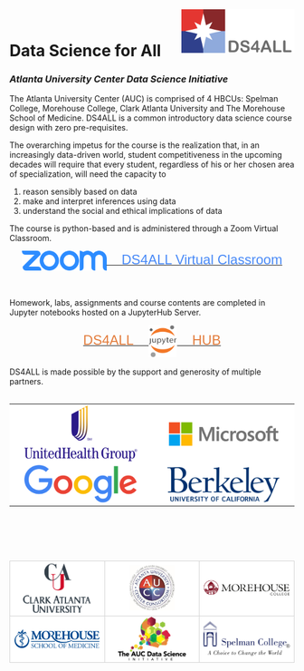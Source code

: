 <head>
  <link rel="shortcut icon" type="image/x-icon" href="images/favicon/favicon.ico">
</head>
<!-- ![DS4ALL Logo](/images/ds4all_logo_3100x1200.png) -->
<img src="../images/ds4all_logo_3100x1200.png" width="200" align="right">
<br>


# Data Science for All
### *Atlanta University Center Data Science Initiative*

The Atlanta University Center (AUC) is comprised of 4 HBCUs: Spelman College, Morehouse College, Clark Atlanta University and The Morehouse School of Medicine.  DS4ALL is a common introductory data science course design with zero pre-requisites.

The overarching impetus for the course is the realization that, in an increasingly data-driven world, student competitiveness in the upcoming decades will require that every student, regardless of his or her chosen area of specialization, will need the capacity to 

1. reason sensibly based on data
2. make and interpret inferences using data
3. understand the social and ethical implications of data

The course is python-based and is administered through a Zoom Virtual Classroom.

<div align="center" style="font-family:arial;">
    <a href="https://spelman.zoom.us/j/227593650"><font style="color:rgb(73, 138, 247);" size="5"><img src="../images/ZoomLogo_220x50.png" width="150" align="center">&nbsp;&nbsp;&nbsp;&nbsp;DS4ALL Virtual Classroom</font></a>
</div>

<br><br>
Homework, labs, assignments and course contents are completed in Jupyter notebooks hosted on a JupyterHub Server.

<div align="center" style="font-family:arial;">
    <a href="https://ds4all.aucenter.edu/jupyter"><font style="color:rgb(227, 125, 61);" size="5">DS4ALL&nbsp;&nbsp;&nbsp;&nbsp;<img src="../images/jupyter_logo_518x600.png" width="50" align="center">&nbsp;&nbsp;&nbsp;&nbsp;HUB</font></a>
</div>

<br>
DS4ALL is made possible by the support and generosity of multiple partners.
<br><br>

<table style="border: 0px solid white;" align="center">
    <tr style="background:white;" align="center">
        <td style="width:250px;"><img src="../images/UnitedHealthGroup_logo_800x400.png" width="200" align="center"></td>
        <td style="width:250px;"><img src="../images/microsoft_logo_1700x400.png" width="200" align="center"></td>
    </tr>
    <tr style="background:white;" align="center">
        <td style="width:250px;"><img src="../images/google_logo_1180x400.png" width="200" align="center"></td>
        <td style="width:250px;"><img src="../images/berkeley_logo_1280x400.png" width="200" align="center"></td>
    </tr>
</table>



<br><br><br><br>


<table style="border: 0px solid white;" align="center">
    <tr style="background:white;" align="center">
        <td style="width:200px;border: 1px solid lightgrey;"><img src="../images/clark_logo_530x400.png" width="120" align="center"></td>
        <td style="width:200px;border: 1px solid lightgrey;"><img src="../images/aucc_logo_625x625.jpg" width="80" align="center"></td>
        <td style="width:200px;border: 1px solid lightgrey;"><img src="../images/morehouse_logo_970x180.png" width="200" align="center"></td>
    </tr>
    <tr style="background:white;" align="center">
        <td style="width:200px;border: 1px solid lightgrey;"><img src="../images/msm_logo_1374x300.png" width="150" align="center"></td>
        <td style="width:200px;border: 1px solid lightgrey;"><img src="../images/aucc_dsi_logo_1280x817.png" width="120" align="center"></td>
        <td style="width:200px;border: 1px solid lightgrey;"><img src="../images/spelman_logo_753x300.png" width="180" align="center"></td>
    </tr>
</table>
